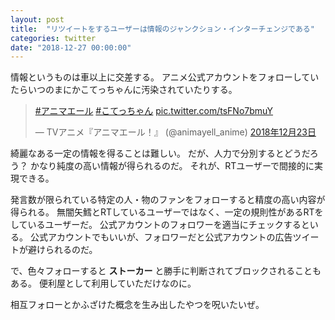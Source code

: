 ```yaml
---
layout: post
title:  "リツイートをするユーザーは情報のジャンクション・インターチェンジである"
categories: twitter
date: "2018-12-27 00:00:00"
---
```


情報というものは車以上に交差する。
アニメ公式アカウントをフォローしていたらいつのまにかこてっちゃんに汚染されていたりする。

<blockquote class="twitter-tweet" data-lang="ja"><p lang="und" dir="ltr"><a href="https://twitter.com/hashtag/%E3%82%A2%E3%83%8B%E3%83%9E%E3%82%A8%E3%83%BC%E3%83%AB?src=hash&amp;ref_src=twsrc%5Etfw">#アニマエール</a> <a href="https://twitter.com/hashtag/%E3%81%93%E3%81%A6%E3%81%A3%E3%81%A1%E3%82%83%E3%82%93?src=hash&amp;ref_src=twsrc%5Etfw">#こてっちゃん</a> <a href="https://t.co/tsFNo7bmuY">pic.twitter.com/tsFNo7bmuY</a></p>&mdash; TVアニメ『アニマエール！』 (@animayell_anime) <a href="https://twitter.com/animayell_anime/status/1076861319532314625?ref_src=twsrc%5Etfw">2018年12月23日</a></blockquote>
<script async src="https://platform.twitter.com/widgets.js" charset="utf-8"></script>

綺麗なある一定の情報を得ることは難しい。
だが、人力で分別するとどうだろう？
かなり純度の高い情報が得られるのだ。
それが、RTユーザーで間接的に実現できる。

発言数が限られている特定の人・物のファンをフォローすると精度の高い内容が得られる。
無闇矢鱈とRTしているユーザーではなく、一定の規則性があるRTをしているユーザーだ。
公式アカウントのフォロワーを適当にチェックするといる。
公式アカウントでもいいが、フォロワーだと公式アカウントの広告ツイートが避けられるのだ。

で、色々フォローすると **ストーカー** と勝手に判断されてブロックされることもある。
便利屋として利用していただけなのに。

相互フォローとかふざけた概念を生み出したやつを呪いたいぜ。
